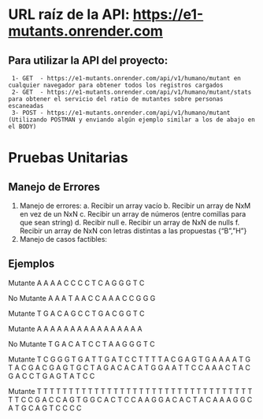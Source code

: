 # URL raíz de la API: https://e1-mutants.onrender.com


## Para utilizar la API del proyecto:
	 1- GET  - https://e1-mutants.onrender.com/api/v1/humano/mutant en cualquier navegador para obtener todos los registros cargados
	 2- GET  - https://e1-mutants.onrender.com/api/v1/humano/mutant/stats para obtener el servicio del ratio de mutantes sobre personas escaneadas
	 3- POST - https://e1-mutants.onrender.com/api/v1/humano/mutant (Utilizando POSTMAN y enviando algún ejemplo similar a los de abajo en el BODY) 


# Pruebas Unitarias

## Manejo de Errores
1.	Manejo de errores:
a.	Recibir un array vacío
b.	Recibir un array de NxM en vez de un NxN
c.	Recibir un array de números (entre comillas para que sean string)
d.	Recibir null
e.	Recibir un array de NxN de nulls
f.	Recibir un array de NxN con letras distintas a las propuestas {“B”,”H”}
2.	Manejo de casos factibles:

## Ejemplos
Mutante
A	A	A	A
C	C	C	C
T	C	A	G
G	G	T	C

No Mutante
A	A	A	T
A	A	C	C
A	A	A	C
C	G	G	G

Mutante
T	G	A	C
A	G	C	C
T	G	A	C
G	G	T	C

Mutante
A	A	A	A
A	A	A	A
A	A	A	A
A	A	A	A

No Mutante
T	G	A	C
A	T	C	C
T	A	A	G
G	G	T	C

Mutante
T	C	G	G	G	T	G	A	T
T	G	A	T	C	C	T	T	T
T	A	C	G	A	G	T	G	A
A	A	A	T	G	T	A	C	G
A	C	G	A	G	T	G	C	T
A	G	A	C	A	C	A	T	G
G	A	A	T	T	C	C	A	A
A	C	T	A	C	G	A	C	C
T	G	A	G	T	A	T	C	C


Mutante
T	T	T	T	T	T	T	T	T
T	T	T	T	T	T	T	T	T
T	T	T	T	T	T	T	T	T
T	T	T	T	T	T	T	T	T
C	C	G	A	C	C	A	G	T
G	G	C	A	C	T	C	C	A
A	G	G	A	C	A	C	T	A
C	A	A	A	G	G	C	A	T
G	C	A	G	T	C	C	C	C


